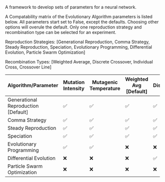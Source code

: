 A framework to develop sets of parameters for a neural network.

A Compatability matrix of the Evolutionary Algorithm parameters is listed below. All parameters start set to False, except the defaults. Choosing other options will overule the default. Only one reproduction strategy and recombination type can be selected for an experiment.

Reproduction Strategies: [Generational Reproduction, Comma Strategy, Steady Reproduction, Speciation, Evolutionary Programming, Differential Evolution, Particle Swarm Optimization]

Recombination Types: [Weighted Average, Discrete Crossover, Individual Cross, Crossover Line]

| Algorithm/Parameter                     | Mutation Intensity | Mutagenic Temperature | Weighted Avg [Default] | Discrete | Individual Cross | Crossover Line | Curve Parents | Elitism | Threshold | Speciation Frequency | Scaling Factor | Reseed Cycle |
|----------------------------------------|--------------------|-----------------------|------------------------|----------|------------------|----------------|---------------|---------|----------|----------------------|----------------|--------------|
| Generational Reproduction [Default]     | ✅                | ✅                   | ✅                     | ✅      | ✅              | ✅            | ✅           | ✅     | ❌      | ❌                  | ❌            | ✅          |
| Comma Strategy                          | ✅                | ✅                   | ✅                     | ✅      | ✅              | ✅            | ✅           | ✅     | ❌      | ❌                  | ❌            | ✅          |
| Steady Reproduction                     | ✅                | ✅                   | ✅                     | ✅      | ✅              | ✅            | ✅           | ✅     | ❌      | ❌                  | ❌            | ✅          |
| Speciation                              | ✅                | ✅                   | ✅                     | ✅      | ✅              | ✅            | ❌           | ❌     | ✅      | ✅                  | ❌            | ❌          |
| Evolutionary Programming                | ✅                | ✅                   | ❌                     | ❌      | ❌              | ❌            | ✅           | ❌     | ❌      | ❌                  | ❌            | ❌          |
| Differential Evolution                  | ❌                | ❌                   | ❌                     | ✅      | ❌              | ❌            | ❌           | ❌     | ❌      | ❌                  | ✅            | ❌          |
| Particle Swarm Optimization             | ❌                | ❌                   | ❌                     | ❌      | ❌              | ❌            | ❌           | ❌     | ❌      | ❌                  | ❌            | ❌          |
